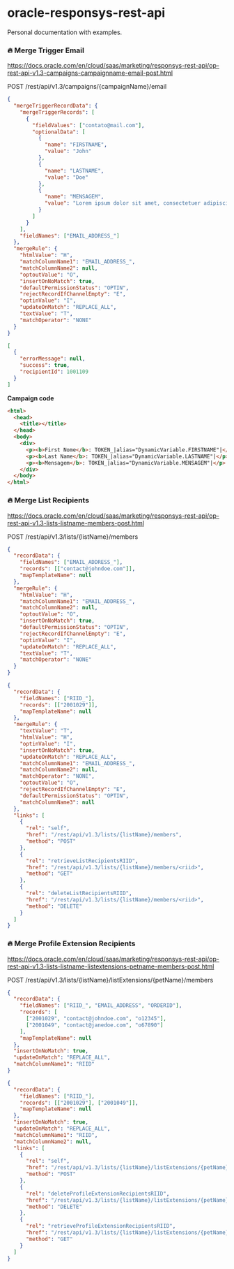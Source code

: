 # oracle-responsys-rest-api

Personal documentation with examples.

### :fire: Merge Trigger Email

https://docs.oracle.com/en/cloud/saas/marketing/responsys-rest-api/op-rest-api-v1.3-campaigns-campaignname-email-post.html

POST /rest/api/v1.3/campaigns/{campaignName}/email

```json
{
  "mergeTriggerRecordData": {
    "mergeTriggerRecords": [
      {
        "fieldValues": ["contato@mail.com"],
        "optionalData": [
          {
            "name": "FIRSTNAME",
            "value": "John"
          },
          {
            "name": "LASTNAME",
            "value": "Doe"
          },
          {
            "name": "MENSAGEM",
            "value": "Lorem ipsum dolor sit amet, consectetuer adipiscing elit. Donec odio. Quisque volutpat mattis eros. Nullam malesuada erat ut turpis. Suspendisse urna nibh, viverra non, semper suscipit, posuere a, pede."
          }
        ]
      }
    ],
    "fieldNames": ["EMAIL_ADDRESS_"]
  },
  "mergeRule": {
    "htmlValue": "H",
    "matchColumnName1": "EMAIL_ADDRESS_",
    "matchColumnName2": null,
    "optoutValue": "O",
    "insertOnNoMatch": true,
    "defaultPermissionStatus": "OPTIN",
    "rejectRecordIfChannelEmpty": "E",
    "optinValue": "I",
    "updateOnMatch": "REPLACE_ALL",
    "textValue": "T",
    "matchOperator": "NONE"
  }
}
```

```json
[
  {
    "errorMessage": null,
    "success": true,
    "recipientId": 1001109
  }
]
```

**Campaign code**

```html
<html>
  <head>
    <title></title>
  </head>
  <body>
    <div>
      <p><b>First Nome</b>: TOKEN_|alias="DynamicVariable.FIRSTNAME"|</p>
      <p><b>Last Name</b>: TOKEN_|alias="DynamicVariable.LASTNAME"|</p>
      <p><b>Mensagem</b>: TOKEN_|alias="DynamicVariable.MENSAGEM"|</p>
    </div>
  </body>
</html>
```

### :fire: Merge List Recipients

https://docs.oracle.com/en/cloud/saas/marketing/responsys-rest-api/op-rest-api-v1.3-lists-listname-members-post.html

POST /rest/api/v1.3/lists/{listName}/members

```json
{
  "recordData": {
    "fieldNames": ["EMAIL_ADDRESS_"],
    "records": [["contact@johndoe.com"]],
    "mapTemplateName": null
  },
  "mergeRule": {
    "htmlValue": "H",
    "matchColumnName1": "EMAIL_ADDRESS_",
    "matchColumnName2": null,
    "optoutValue": "O",
    "insertOnNoMatch": true,
    "defaultPermissionStatus": "OPTIN",
    "rejectRecordIfChannelEmpty": "E",
    "optinValue": "I",
    "updateOnMatch": "REPLACE_ALL",
    "textValue": "T",
    "matchOperator": "NONE"
  }
}
```

```json
{
  "recordData": {
    "fieldNames": ["RIID_"],
    "records": [["2001029"]],
    "mapTemplateName": null
  },
  "mergeRule": {
    "textValue": "T",
    "htmlValue": "H",
    "optinValue": "I",
    "insertOnNoMatch": true,
    "updateOnMatch": "REPLACE_ALL",
    "matchColumnName1": "EMAIL_ADDRESS_",
    "matchColumnName2": null,
    "matchOperator": "NONE",
    "optoutValue": "O",
    "rejectRecordIfChannelEmpty": "E",
    "defaultPermissionStatus": "OPTIN",
    "matchColumnName3": null
  },
  "links": [
    {
      "rel": "self",
      "href": "/rest/api/v1.3/lists/{listName}/members",
      "method": "POST"
    },
    {
      "rel": "retrieveListRecipientsRIID",
      "href": "/rest/api/v1.3/lists/{listName}/members/<riid>",
      "method": "GET"
    },
    {
      "rel": "deleteListRecipientsRIID",
      "href": "/rest/api/v1.3/lists/{listName}/members/<riid>",
      "method": "DELETE"
    }
  ]
}
```

### :fire: Merge Profile Extension Recipients

https://docs.oracle.com/en/cloud/saas/marketing/responsys-rest-api/op-rest-api-v1.3-lists-listname-listextensions-petname-members-post.html

POST /rest/api/v1.3/lists/{listName}/listExtensions/{petName}/members

```json
{
  "recordData": {
    "fieldNames": ["RIID_", "EMAIL_ADDRESS", "ORDERID"],
    "records": [
      ["2001029", "contact@johndoe.com", "o12345"],
      ["2001049", "contact@janedoe.com", "o67890"]
    ],
    "mapTemplateName": null
  },
  "insertOnNoMatch": true,
  "updateOnMatch": "REPLACE_ALL",
  "matchColumnName1": "RIID"
}
```

```json
{
  "recordData": {
    "fieldNames": ["RIID_"],
    "records": [["2001029"], ["2001049"]],
    "mapTemplateName": null
  },
  "insertOnNoMatch": true,
  "updateOnMatch": "REPLACE_ALL",
  "matchColumnName1": "RIID",
  "matchColumnName2": null,
  "links": [
    {
      "rel": "self",
      "href": "/rest/api/v1.3/lists/{listName}/listExtensions/{petName}/members",
      "method": "POST"
    },
    {
      "rel": "deleteProfileExtensionRecipientsRIID",
      "href": "/rest/api/v1.3/lists/{listName}/listExtensions/{petName}/members/<riid>",
      "method": "DELETE"
    },
    {
      "rel": "retrieveProfileExtensionRecipientsRIID",
      "href": "/rest/api/v1.3/lists/{listName}/listExtensions/{petName}/members/<riid>",
      "method": "GET"
    }
  ]
}
```